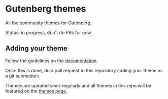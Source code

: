 # Gutenberg themes

All the community themes for Gutenberg.

Status: in progress, don't do PRs for now

## Adding your theme

Follow the guidelines on the [documentation](https://www.getgutenberg.io/documentation/themes/creating-a-theme/).

Once this is done, do a pull request to this repository adding your theme as a git submodule.

Themes are updated semi-regularly and all themes in this repo will be featured on the [themes page](TODO).
